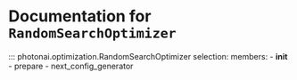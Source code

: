 # Documentation for `RandomSearchOptimizer`
::: photonai.optimization.RandomSearchOptimizer
    selection:
      members:
        - __init__
        - prepare
        - next_config_generator
